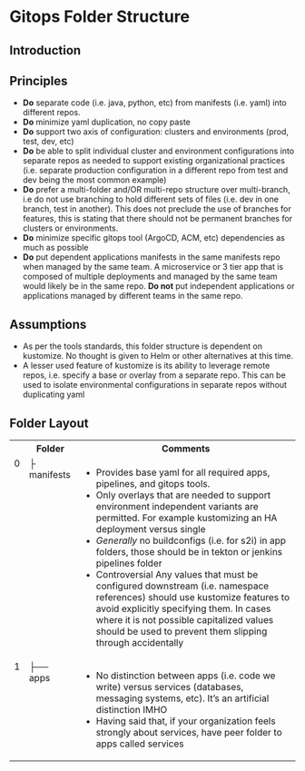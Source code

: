 # Gitops Folder Structure

## Introduction

## Principles

* __Do__ separate code (i.e. java, python, etc) from manifests (i.e. yaml) into different repos.
* __Do__ minimize yaml duplication, no copy paste
* __Do__ support two axis of configuration: clusters and environments (prod, test, dev, etc)
* __Do__ be able to split individual cluster and environment configurations into separate repos as needed to support existing organizational practices (i.e. separate production configuration in a different repo from test and dev being the most common example)
* __Do__ prefer a multi-folder and/OR multi-repo structure over multi-branch, i.e do not use branching to hold different sets of files (i.e. dev in one branch, test in another). This does not preclude the use of branches for features, this is stating that there should not be permanent branches for clusters or environments.
* __Do__ minimize specific gitops tool (ArgoCD, ACM, etc) dependencies as much as possible
* __Do__ put dependent applications manifests in the same manifests repo when managed by the same team. A microservice or 3 tier app that is composed of multiple deployments and managed by the same team would likely be in the same repo. __Do not__ put independent applications or applications managed by different teams in the same repo.

## Assumptions

* As per the tools standards, this folder structure is dependent on kustomize. No thought is given to Helm or other alternatives at this time.
* A lesser used feature of kustomize is its ability to leverage remote repos, i.e. specify a base or overlay from a separate repo. This can be used to isolate environmental configurations in separate repos without duplicating yaml

## Folder Layout

<table>
    <tr>
        <th></th>
        <th>Folder</th>
        <th>Comments</th>
    </tr>
    <tr>
        <td align="right" valign="top">0</td>
        <td valign="top">├ manifests</td>
        <td valign="top">
            <ul>
                <li>Provides base yaml for all required apps, pipelines, and gitops tools.</li>
                <li>Only overlays that are needed to support environment independent variants are permitted. For example kustomizing an HA deployment versus single</li>
                <li><em>Generally</em> no buildconfigs (i.e. for s2i) in app folders, those should be in tekton or jenkins pipelines folder</li>
                <li>Controversial Any values that must be configured downstream (i.e. namespace references) should use kustomize features to avoid explicitly specifying them. In cases where it is not possible capitalized values should be used to prevent them slipping through accidentally</li>
            </ul>
        </td>
    </tr>
    <tr>
        <td align="right" valign="top">1</td>
        <td valign="top">├── apps</td>
        <td valign="top">
            <ul>
                <li>No distinction between apps (i.e. code we write) versus services (databases, messaging systems, etc). It’s an artificial distinction IMHO</li>
                <li>Having said that, if your organization feels strongly about services, have peer folder to apps called services</li>
            </ul>
        </td>
    </tr>
</table>

